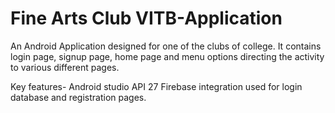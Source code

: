 # Fine Arts Club VITB-Application
An Android Application designed for one of the clubs of college. It contains login page, signup page, home page and menu options directing the activity to various different pages.

Key features-
Android studio API 27
Firebase integration used for login database and registration pages. 
